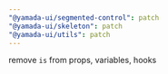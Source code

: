 ```yaml
---
"@yamada-ui/segmented-control": patch
"@yamada-ui/skeleton": patch
"@yamada-ui/utils": patch
---
```


remove `is` from props, variables, hooks
